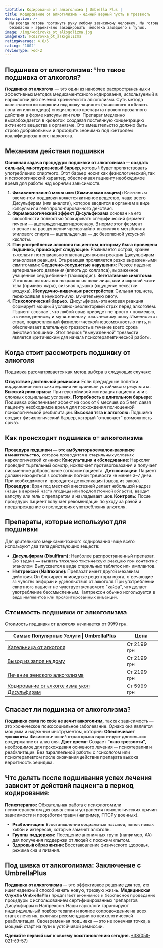```yaml
---
tabTitle: Кодирование от алкоголизма | Umbrella Plus |
title: Кодирование от алкоголизма - единый верный пусть в трезвость
description: >-
  Мы всегда готовы протянуть руку любому зависимому человеку. Мы готовы
  безопасно и эффективно закодировать человека зашедшего в тупик.
image: /img/kodirovka_ot_alkogolizma.jpg
imageText: kodirovka_ot_alkogolizma
ratingAvarage: 4.8/5
rating: '1002'
reviewType: kod-2
---
```


## Подшивка от алкоголизма: Что такое подшивка от алкоголя?

**Подшивка от алкоголя** — это один из наиболее распространенных и эффективных методов медикаментозного кодирования, используемый в наркологии для лечения хронического алкоголизма. Суть метода заключается во введении под кожу пациента (чаще всего в область лопатки или ягодицы) специального препарата пролонгированного действия в форме капсулы или геля. Препарат медленно высвобождается в кровоток, создавая постоянную концентрацию активного вещества в организме. Это вмешательство должно быть строго добровольным и проходить анонимно под контролем квалифицированного нарколога.

## Механизм действия подшивки

**Основная задача процедуры подшивки от алкоголизма — создать сильный, многоуровневый барьер,** который будет препятствовать употреблению спиртного. Этот барьер носит как физиологический, так и психологический характер, обеспечивая пациенту необходимое время для работы над корнями зависимости.

1. **Физиологический механизм (Химическая защита):** Ключевым элементом подшивки является активное вещество, чаще всего Дисульфирам (или аналоги), которое вводится в организм в виде капсулы или геля пролонгированного действия.
2. **Фармакологический эффект Дисульфирама** основан на его способности полностью блокировать специфический фермент печени — ацетальдегиддегидрогеназу. В норме этот фермент отвечает за расщепление чрезвычайно токсичного метаболита этилового спирта — ацетальдегида — до безопасной уксусной кислоты.
3. **При употреблении алкоголя пациентом, которому была проведена подшивка, происходит следующее:** Развивается острая, крайне тяжелая и потенциально опасная для жизни реакция (дисульфирам-этаноловая реакция). Эта реакция проявляется резко выраженными симптомами: **Сердечно-сосудистые нарушения:** Резкое падение артериального давления (вплоть до коллапса), выраженное учащенное сердцебиение (тахикардия). **Вегетативные симптомы:** Интенсивное сильное покраснение кожи лица, шеи и верхней части тела (приливы жара), сильная одышка (ощущение нехватки воздуха). **Желудочно-кишечные расстройства:** Сильная тошнота, переходящая в неукротимую, мучительную рвоту.
4. **Психологический барьер.** Дисульфирам-этаноловая реакция формирует мощный условно-рефлекторный страх перед алкоголем. Пациент осознает, что любой срыв приведет не просто к похмелью, а к немедленному и мучительному токсическому шоку. Именно этот страх, подкрепленный физиологической невозможностью пить, и обеспечивает длительную трезвость в течение всего срока действия подшивки. Этот период "вынужденной" трезвости является критическим для начала психотерапевтической работы.

## Когда стоит рассмотреть подшивку от алкоголя

Подшивка рассматривается как метод выбора в следующих случаях:

**Отсутствие длительной ремиссии:** Если предыдущие попытки кодирования или психотерапии не принесли устойчивого результата.
**Высокий риск срыва:** При неустойчивой мотивации пациента или в сложных социальных условиях.
**Потребность в длительном барьере:** Подшивка обеспечивает эффект на срок от 6 месяцев до 5 лет, давая пациенту необходимое время для прохождения полноценной психологической реабилитации.
**Высокая тяга к алкоголю:** Подшивка создает физиологический барьер, который "отключает" возможность срыва.

## Как происходит подшивка от алкоголизма

**Процедура подшивки — это амбулаторное малоинвазивное вмешательство,** которое проводится в стерильных условиях наркологической клиники:
**Консультация и обследование:** Нарколог проводит тщательный осмотр, исключает противопоказания и получает письменное добровольное согласие пациента.
**Детоксикация:** Пациент должен находиться в состоянии полной трезвости не менее 3–7 дней. При необходимости проводится детоксикация (вывод из запоя).
**Процедура:** Врач под местной анестезией делает небольшой надрез (чаще в верхней части ягодицы или подлопаточной области), вводит капсулу или гель с препаратом и накладывает шов.
**Контроль:** После процедуры пациент получает рекомендации по уходу за раной и предупреждение о последствиях употребления алкоголя.

## Препараты, которые используют для подшивки

Для длительного медикаментозного кодирования чаще всего используют два типа действующих веществ:

* **Дисульфирам (Disulfiram):** Наиболее распространенный препарат. Его задача — вызвать тяжелую токсическую реакцию при контакте с этанолом. Выпускается в виде стерильных таблеток или имплантов.
* **Налтрексон (Naltrexone):** Препарат имеет другой механизм действия. Он блокирует опиоидные рецепторы мозга, отвечающие за чувство эйфории и удовольствия от алкоголя. При употреблении спиртного пациент не чувствует желаемого "кайфа", что делает употребление бессмысленным. Налтрексон обычно используется в виде имплантов или пролонгированных инъекций.

## Стоимость подшивки от алкоголизма

Стоимость подшивки от алкоголя начинается от 9999 грн.

| Самые Популярные Услуги \| UmbrellaPlus                                                       | Цена        |
| --------------------------------------------------------------------------------------------- | ----------- |
| [Капельница от алкоголя](kapelnica-ot-alkogolia-UmbrellaPlus)                                 | От 2199 грн |
| [Вывод из запоя на дому](Vivod-iz-zapoia-na-domy-UmbrellaPlus)                                | От 2199 грн |
| [Лечение женского алкоголизма](lechenie-jenskogo-alkogolizma-umbrellaplus)                    | От 2199 грн |
| [Кодирование от алкоголизма укол Дисульфирам](kodirovka-ot-alkogolia-disulfiram-umbrellaplus) | От 5999 грн |

## Спасает ли подшивка от алкоголизма?

**Подшивка сама по себе не лечит алкоголизм,** так как зависимость — это хроническое психосоциальное заболевание. Однако она является мощным и надежным инструментом, который: **Обеспечивает трезвость:** Физиологический страх срыва гарантирует длительное воздержание от алкоголя. **Дает время:** Создает **"окно трезвости",** необходимое для прохождения основного лечения — психотерапии и реабилитации. Без параллельной работы с психологом или психотерапевтом после окончания действия препарата высока вероятность рецидива.

## Что делать после подшивания успех лечения зависит от действий пациента в период кодирования:

**Психотерапия:** Обязательная работа с психологом или психотерапевтом для выявления и устранения психологических причин зависимости и проработки травм (например, ПТСР у военных).

* **Реабилитация:** Восстановление социальных навыков, поиск новых хобби и интересов, которые заменят алкоголь.
* **Группы поддержки:** Посещение анонимных групп (например, АА) для получения поддержки от людей с похожим опытом.
* **Здоровый образ жизни:** Восстановление физического здоровья, режима сна и питания.

## Под шивка от алкоголизма: Заключение с UmbrellaPlus

**Подшивка от алкоголизма** — это эффективное решение для тех, кто ищет надежный способ начать новую, трезвую жизнь. **Медицинская Служба UmbrellaPlus** предлагает анонимное и безопасное проведение процедуры с использованием сертифицированных препаратов Дисульфирам и Налтрексон. Наши наркологи гарантируют индивидуальный подбор терапии и полное сопровождение на всех этапах лечения, включая рекомендации по психологической реабилитации. Своевременная подшивка — это не конечная точка, а мощный старт на пути к устойчивой ремиссии.

**Сделайте первый шаг к своему восстановлению сегодня.** [+38(050-021-69-57)](tel:0500216957)
